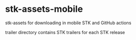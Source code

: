 # stk-assets-mobile
stk-assets for downloading in mobile STK and GitHub actions

trailer directory contains STK trailers for each STK release

